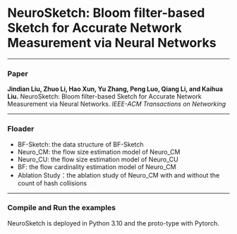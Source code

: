 # NeuroSketch: Bloom filter-based Sketch for Accurate Network Measurement via Neural Networks

---
### Paper

__Jindian Liu, Zhuo Li, Hao Xun, Yu Zhang, Peng Luo, Qiang Li, and Kaihua Liu.__ 
NeuroSketch: Bloom filter-based Sketch for Accurate Network Measurement via Neural Networks.
_IEEE-ACM Transactions on Networking_

---
### Floader
- BF-Sketch: the data structure of BF-Sketch
- Neuro_CM: the flow size estimation model of Neuro_CM
- Neuro_CU: the flow size estimation model of Neuro_CU
- BF: the flow cardinality estimation model of Neuro_CM
- Ablation Study：the ablation study of Neuro_CM with and without the count of hash collisions
---

### Compile and Run the examples
NeuroSketch is deployed in Python 3.10 and the proto-type with Pytorch.

